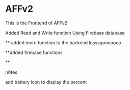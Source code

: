 # AFFv2
This is the Frontend of AFFv2

Added Read and Write function Using Firebase database

** added more function to the backend lesssgooooooo

**added firebase functions

** 

n0tes 

add battery icon to display the percent
